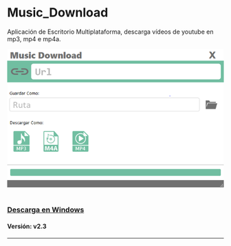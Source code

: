 # Music_Download

Aplicación de Escritorio Multiplataforma, descarga vídeos de youtube en mp3, mp4 e mp4a.

![Imagen Programa](/asserts/ejm.png)

#

### [Descarga en Windows](https://github.com/javi20gu/Music_Download-Windows/archive/master.zip)
#### Versión: v2.3

---
